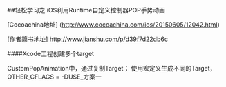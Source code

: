 

##轻松学习之 iOS利用Runtime自定义控制器POP手势动画


[Cocoachina地址]
(http://www.cocoachina.com/ios/20150605/12042.html)

[作者简书地址]
http://www.jianshu.com/p/d39f7d22db6c


####Xcode工程创建多个target

CustomPopAnimation中，通过复制Target；
使用宏定义生成不同的Target，
OTHER_CFLAGS = -DUSE_方案一





